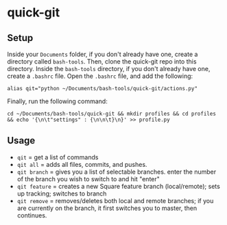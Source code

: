 # quick-git #

## Setup ##

Inside your `Documents` folder, if you don't already have one, create a directory called `bash-tools`.  Then, clone the quick-git repo into this directory.  Inside the `bash-tools` directory, if you don't already have one, create a `.bashrc` file.  Open the `.bashrc` file, and add the following:

```
alias qit="python ~/Documents/bash-tools/quick-git/actions.py"
```

Finally, run the following command:

```
cd ~/Documents/bash-tools/quick-git && mkdir profiles && cd profiles && echo '{\n\t"settings" : {\n\n\t}\n}' >> profile.py
```

## Usage ##

- `qit` = get a list of commands
-  `qit all` = adds all files, commits, and pushes.
- `qit branch` = gives you a list of selectable branches.  enter the number of the branch you wish to switch to and hit "enter"
- `qit feature` = creates a new Square feature branch (local/remote); sets up tracking; switches to branch
- `qit remove` = removes/deletes both local and remote branches; if you are currently on the branch, it first switches you to master, then continues.